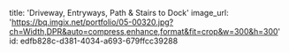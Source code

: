 title: 'Driveway, Entryways, Path & Stairs to Dock'
image_url: 'https://bq.imgix.net/portfolio/05-00320.jpg?ch=Width,DPR&auto=compress,enhance,format&fit=crop&w=300&h=300'
id: edfb828c-d381-4034-a693-679ffcc39288
